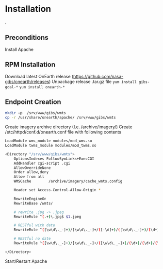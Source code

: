 # Installation

.
## Preconditions

Install Apache

## RPM Installation

Download latest OnEarth release (https://github.com/nasa-gibs/onearth/releases)
Unpackage release .tar.gz file
`yum install gibs-gdal-*`
`yum install onearth-*`


## Endpoint Creation

```bash
mkdir –p  /srv/www/gibs/wmts
cp -r /usr/share/onearth/apache/ /srv/www/gibs/wmts
```
Create imagery archive directory (I.e. /archive/imagery/)
Create /etc/httpd/conf.d/onearth.conf file with following contents

```bash
LoadModule wms_module modules/mod_wms.so
LoadModule twms_module modules/mod_twms.so

<Directory "/srv/www/gibs/wmts">
    OptionsIndexes FollowSymLinks+ExecCGI
    AddHandler cgi-script .cgi
    AllowOverrideNone
    Order allow,deny
    Allow from all
    WMSCache        /archive/imagery/cache_wmts.config

    Header set Access-Control-Allow-Origin *

    RewriteEngineOn
    RewriteBase /wmts/

    # rewrite .jpg -> .jpeg
    RewriteRule ^(.+)\.jpg$ $1.jpeg

    # RESTful with date
    RewriteRule ^([\w\d\._-]+)/[\w\d\._-]+/([-\d]+)/([\w\d\._-]+)/(\d+)/(\d+)/(\d+)\.(\w+)$ wmts.cgi?TIME=$2&SERVICE=WMTS&REQUEST=GetTile&VERSION=1.0.0&LAYER=$1&STYLE=&TILEMATRIXSET=$3&TILEMATRIX=$4&TILEROW=$5&TILECOL=$6&FORMAT=image\%2F$7 [NE,L]

    # RESTful no date
    RewriteRule ^([\w\d\._-]+)/[\w\d\._-]+/([\w\d\._-]+)/(\d+)/(\d+)/(\d+)\.(\w+)$ wmts.cgi?SERVICE=WMTS&REQUEST=GetTile&VERSION=1.0.0&LAYER=$1&STYLE=&TILEMATRIXSET=$2&TILEMATRIX=$3&TILEROW=$4&TILECOL=$5&FORMAT=image\%2F$6 [NE,L]

</Directory>
```

Start/Restart Apache
